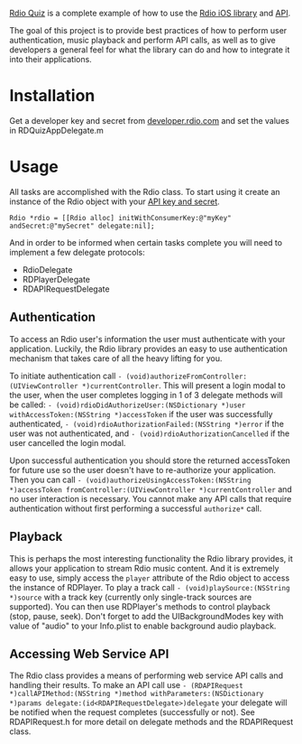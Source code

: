 [Rdio Quiz](https://github.com/rdio/rdioquiz-ios) is a complete example of how to use the [Rdio iOS library](http://www.rdio.com/media/static/developer/ios/docs/) and [API](http://developer.rdio.com/docs/read/REST).

The goal of this project is to provide best practices of how to perform user authentication, music playback and perform API calls, as well as to give developers a general feel for what the library can do and how to integrate it into their applications.


# Installation
Get a developer key and secret from [developer.rdio.com](http://developer.rdio.com) and set the values in RDQuizAppDelegate.m

# Usage
All tasks are accomplished with the Rdio class. To start using it create an instance of the Rdio object with your [API key and secret](http://developer.rdio.com/).

`Rdio *rdio = [[Rdio alloc] initWithConsumerKey:@"myKey" andSecret:@"mySecret" delegate:nil];`

And in order to be informed when certain tasks complete you will need to implement a few delegate protocols:

* RdioDelegate
* RDPlayerDelegate
* RDAPIRequestDelegate 

## Authentication
To access an Rdio user's information the user must authenticate with your application. Luckily, the Rdio library provides an easy to use authentication mechanism that takes care of all the heavy lifting for you. 

To initiate authentication call `- (void)authorizeFromController:(UIViewController *)currentController`. This will present a login modal to the user, when the user completes logging in 1 of 3 delegate methods will be called: `- (void)rdioDidAuthorizeUser:(NSDictionary *)user withAccessToken:(NSString *)accessToken` if the user was successfully authenticated, `- (void)rdioAuthorizationFailed:(NSString *)error` if the user was not authenticated, and `- (void)rdioAuthorizationCancelled` if the user cancelled the login modal.

Upon successful authentication you should store the returned accessToken for future use so the user doesn't have to re-authorize your application. Then you can call `- (void)authorizeUsingAccessToken:(NSString *)accessToken fromController:(UIViewController *)currentController` and no user interaction is necessary. You cannot make any API calls that require authentication without first performing a successful `authorize*` call.

## Playback
This is perhaps the most interesting functionality the Rdio library provides, it allows your application to stream Rdio music content. And it is extremely easy to use, simply access the `player` attribute of the Rdio object to access the instance of RDPlayer. To play a track call `- (void)playSource:(NSString *)source` with a track key (currently only single-track sources are supported). You can then use RDPlayer's methods to control playback (stop, pause, seek). Don't forget to add the UIBackgroundModes key with value of "audio" to your Info.plist to enable background audio playback.

## Accessing Web Service API
The Rdio class provides a means of performing web service API calls and handling their results. To make an API call use `- (RDAPIRequest *)callAPIMethod:(NSString *)method withParameters:(NSDictionary *)params delegate:(id<RDAPIRequestDelegate>)delegate` your delegate will be notified when the request completes (successfully or not). See RDAPIRequest.h for more detail on delegate methods and the RDAPIRequest class.

